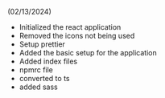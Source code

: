 (02/13/2024)

- Initialized the react application
- Removed the icons not being used
- Setup prettier
- Added the basic setup for the application
- Added index files
- npmrc file
- converted to ts
- added sass